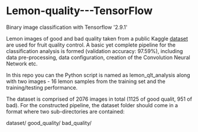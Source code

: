 # Lemon-quality---TensorFlow
Binary image classification with Tensorflow '2.9.1'

Lemon images of good and bad quality taken from a public Kaggle [dataset](https://www.kaggle.com/datasets/yusufemir/lemon-quality-dataset) are used for fruit quality control. A basic yet complete pipeline for the classification analysis is formed (validation accuracy: 97.59%), including data pre-processing, data configuration, creation of the Convolution Neural Network etc.

In this repo you can the Python script is named as lemon_qlt_analysis along with two images - 16 lemon samples from the training set and the training/testing performance.

The dataset is comprised of 2076 images in total (1125 of good qualit, 951 of bad). For the constructed pipeline, the dataset folder should come in a format where two sub-directories are contained:

dataset/
  good_quality/
  bad_quality/

